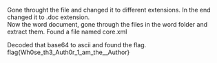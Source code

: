 Gone throught the file and changed it to different extensions. In the end changed it to .doc extension.<br />
Now the word document, gone through the files in the word folder and extract them.
Found a file named core.xml

Decoded that base64 to ascii  and found the flag.
flag{Wh0se_th3_Auth0r_1_am_the__Author}

